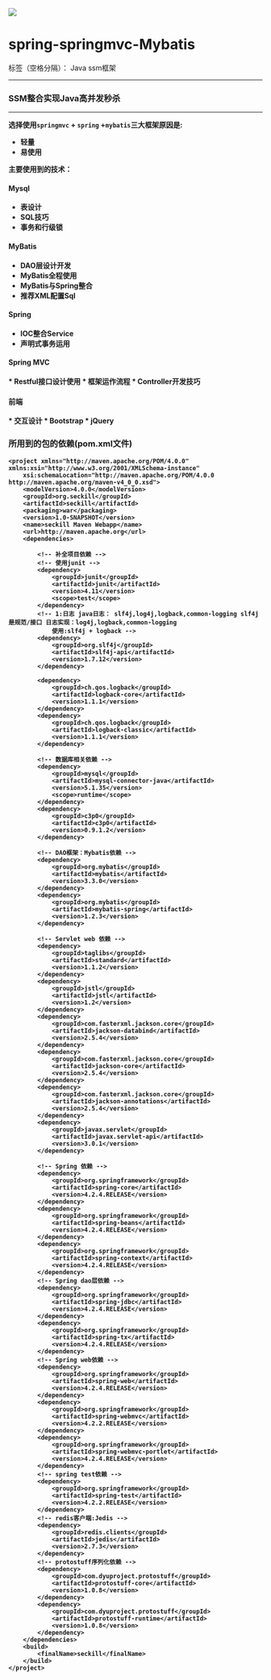 
![](http://7xta11.com1.z0.glb.clouddn.com/mybatis-spring.png)
# spring-springmvc-Mybatis

标签（空格分隔）： Java ssm框架

---


<h3>SSM整合实现Java高并发秒杀</h3>

----
<strong> 选择使用`springmvc` + `spring` +`mybatis`三大框架原因是:


* 轻量
* 易使用

<strong>主要使用到的技术：

<h4>Mysql</h4>

* 表设计
* SQL技巧
*  事务和行级锁

<h4>MyBatis</h4>

* DAO层设计开发
* MyBatis全程使用
* MyBatis与Spring整合
* 推荐XML配置Sql


<h4>Spring</h4>

* IOC整合Service
* 声明式事务运用

<h4>Spring MVC</h4>
* Restful接口设计使用
* 框架运作流程
* Controller开发技巧

<h4>前端</h4>
* 交互设计
* Bootstrap
* jQuery

### 所用到的包的依赖(pom.xml文件)

    <project xmlns="http://maven.apache.org/POM/4.0.0" xmlns:xsi="http://www.w3.org/2001/XMLSchema-instance"
    	xsi:schemaLocation="http://maven.apache.org/POM/4.0.0 http://maven.apache.org/maven-v4_0_0.xsd">
    	<modelVersion>4.0.0</modelVersion>
    	<groupId>org.seckill</groupId>
    	<artifactId>seckill</artifactId>
    	<packaging>war</packaging>
    	<version>1.0-SNAPSHOT</version>
    	<name>seckill Maven Webapp</name>
    	<url>http://maven.apache.org</url>
    	<dependencies>

    		<!-- 补全项目依赖 -->
    		<!-- 使用junit -->
    		<dependency>
    			<groupId>junit</groupId>
    			<artifactId>junit</artifactId>
    			<version>4.11</version>
    			<scope>test</scope>
    		</dependency>
    		<!-- 1:日志 java日志： slf4j,log4j,logback,common-logging slf4j是规范/接口 日志实现：log4j,logback,common-logging
    			使用:slf4j + logback -->
    		<dependency>
    			<groupId>org.slf4j</groupId>
    			<artifactId>slf4j-api</artifactId>
    			<version>1.7.12</version>
    		</dependency>

    		<dependency>
    			<groupId>ch.qos.logback</groupId>
    			<artifactId>logback-core</artifactId>
    			<version>1.1.1</version>
    		</dependency>
    		<dependency>
    			<groupId>ch.qos.logback</groupId>
    			<artifactId>logback-classic</artifactId>
    			<version>1.1.1</version>
    		</dependency>

    		<!-- 数据库相关依赖 -->
    		<dependency>
    			<groupId>mysql</groupId>
    			<artifactId>mysql-connector-java</artifactId>
    			<version>5.1.35</version>
    			<scope>runtime</scope>
    		</dependency>
    		<dependency>
    			<groupId>c3p0</groupId>
    			<artifactId>c3p0</artifactId>
    			<version>0.9.1.2</version>
    		</dependency>

    		<!-- DAO框架：Mybatis依赖 -->
    		<dependency>
    			<groupId>org.mybatis</groupId>
    			<artifactId>mybatis</artifactId>
    			<version>3.3.0</version>
    		</dependency>
    		<dependency>
    			<groupId>org.mybatis</groupId>
    			<artifactId>mybatis-spring</artifactId>
    			<version>1.2.3</version>
    		</dependency>

    		<!-- Servlet web 依赖 -->
    		<dependency>
    			<groupId>taglibs</groupId>
    			<artifactId>standard</artifactId>
    			<version>1.1.2</version>
    		</dependency>
    		<dependency>
    			<groupId>jstl</groupId>
    			<artifactId>jstl</artifactId>
    			<version>1.2</version>
    		</dependency>
    		<dependency>
    			<groupId>com.fasterxml.jackson.core</groupId>
    			<artifactId>jackson-databind</artifactId>
    			<version>2.5.4</version>
    		</dependency>
    		<dependency>
    			<groupId>com.fasterxml.jackson.core</groupId>
    			<artifactId>jackson-core</artifactId>
    			<version>2.5.4</version>
    		</dependency>
    		<dependency>
    			<groupId>com.fasterxml.jackson.core</groupId>
    			<artifactId>jackson-annotations</artifactId>
    			<version>2.5.4</version>
    		</dependency>
    		<dependency>
    			<groupId>javax.servlet</groupId>
    			<artifactId>javax.servlet-api</artifactId>
    			<version>3.0.1</version>
    		</dependency>

    		<!-- Spring 依赖 -->
    		<dependency>
    			<groupId>org.springframework</groupId>
    			<artifactId>spring-core</artifactId>
    			<version>4.2.4.RELEASE</version>
    		</dependency>
    		<dependency>
    			<groupId>org.springframework</groupId>
    			<artifactId>spring-beans</artifactId>
    			<version>4.2.4.RELEASE</version>
    		</dependency>
    		<dependency>
    			<groupId>org.springframework</groupId>
    			<artifactId>spring-context</artifactId>
    			<version>4.2.4.RELEASE</version>
    		</dependency>
    		<!-- Spring dao层依赖 -->
    		<dependency>
    			<groupId>org.springframework</groupId>
    			<artifactId>spring-jdbc</artifactId>
    			<version>4.2.4.RELEASE</version>
    		</dependency>
    		<dependency>
    			<groupId>org.springframework</groupId>
    			<artifactId>spring-tx</artifactId>
    			<version>4.2.4.RELEASE</version>
    		</dependency>
    		<!-- Spring web依赖 -->
    		<dependency>
    			<groupId>org.springframework</groupId>
    			<artifactId>spring-web</artifactId>
    			<version>4.2.4.RELEASE</version>
    		</dependency>
    		<dependency>
    			<groupId>org.springframework</groupId>
    			<artifactId>spring-webmvc</artifactId>
    			<version>4.2.2.RELEASE</version>
    		</dependency>
    		<dependency>
    			<groupId>org.springframework</groupId>
    			<artifactId>spring-webmvc-portlet</artifactId>
    			<version>4.2.4.RELEASE</version>
    		</dependency>
    		<!-- spring test依赖 -->
    		<dependency>
    			<groupId>org.springframework</groupId>
    			<artifactId>spring-test</artifactId>
    			<version>4.2.2.RELEASE</version>
    		</dependency>
    		<!-- redis客户端:Jedis -->
    		<dependency>
    			<groupId>redis.clients</groupId>
    			<artifactId>jedis</artifactId>
    			<version>2.7.3</version>
    		</dependency>
    		<!-- protostuff序列化依赖 -->
    		<dependency>
    			<groupId>com.dyuproject.protostuff</groupId>
    			<artifactId>protostuff-core</artifactId>
    			<version>1.0.8</version>
    		</dependency>
    		<dependency>
    			<groupId>com.dyuproject.protostuff</groupId>
    			<artifactId>protostuff-runtime</artifactId>
    			<version>1.0.8</version>
    		</dependency>
    	</dependencies>
    	<build>
    		<finalName>seckill</finalName>
    	</build>
    </project>
